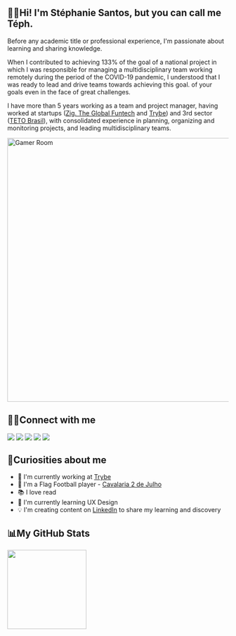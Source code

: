 ## 👋🏼Hi! I'm Stéphanie Santos, but you can call me Téph.

Before any academic title or professional experience, I'm passionate about learning and sharing knowledge.

When I contributed to achieving 133% of the goal of a national project in which I was responsible for managing a multidisciplinary team working remotely during the period of the COVID-19 pandemic, I understood that I was ready to lead and drive teams towards achieving this goal. of your goals even in the face of great challenges.

I have more than 5 years working as a team and project manager, having worked at startups ([Zig. The Global Funtech](https://zig.fun/) and [Trybe](https://www.betrybe.com/)) and 3rd sector ([TETO Brasil](https://teto.org.br/)), with consolidated experience in planning, organizing and monitoring projects, and leading multidisciplinary teams.

<div align="left">
  <img src="https://media.giphy.com/media/v1.Y2lkPTc5MGI3NjExb2ZzcHlidzB1a2h5cG9jZGJvdW4zOGxlbDRycGg3enRneG5tcmw5ayZlcD12MV9pbnRlcm5hbF9naWZfYnlfaWQmY3Q9Zw/VeBeB9rR524RW/giphy.gif" width="600" alt="Gamer Room">  
</div>

## 🤝🏻Connect with me

<div>
  <a href="https://www.goodreads.com/user/show/161335548-st-phanie-santos" target="_blank"><img src="https://img.shields.io/badge/Goodreads-372213?style=for-the-badge&logo=goodreads&logoColor=white" target="_blank"></a>
  <a href="https://medium.com/@stephaniemmoraes" target="_blank"><img src="https://img.shields.io/badge/Medium-12100E?style=for-the-badge&logo=medium&logoColor=white" target="_blank"></a>
  <a href="https://www.linkedin.com/in/stephaniemoraes" target="_blank"><img src="https://img.shields.io/badge/LinkedIn-0077B5?style=for-the-badge&logo=linkedin&logoColor=white" target="_blank"></a>
  <a href="https://www.instagram.com/stephanie.mmoraes" target="_blank"><img src="https://img.shields.io/badge/-Instagram-%23E4405F?style=for-the-badge&logo=instagram&logoColor=white" target="_blank"></a>
  <a href="https://www.youtube.com/channel/UCt2f81ShocCJRyivwqxDD6w" target="_blank"><img src="https://img.shields.io/badge/YouTube-FF0000?style=for-the-badge&logo=youtube&logoColor=white" target="_blank"></a>
</div>

## 🔎Curiosities about me

* 💼 I'm currently working at [Trybe](https://www.betrybe.com/)
* 🏈 I'm a Flag Football player - [Cavalaria 2 de Julho](https://www.instagram.com/cavalariafa/)
* 📚 I love read
* 🌱 I'm currently learning UX Design
* 💡 I'm creating content on [LinkedIn](https://www.linkedin.com/in/stephaniemoraes/) to share my learning and discovery

## 📊My GitHub Stats

<div>
  <a href="https://github.com/stephaniemoraes">
  <img height="180em" src="https://github-readme-stats.vercel.app/api?username=stephaniemoraes&show_icons=true&theme=tokyonight&include_all_commits=true&count_private=true"/>
</div>


